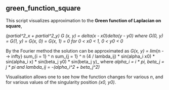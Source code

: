 ## green_function_square

This script visualizes approximation to the **Green function of Laplacian on square**, 

_(partial^2_x + partial^2_y) G (x, y) = delta(x - x0)delta(y - y0)
where G(0, y) = G(1, y) = G(x, 0) = G(x, 1) = 0_
_for 0 < x0 < 1, 0 < y0 < 0_

By the Fourier method the solution can be approximated as 
_G(x, y) = lim_{n --> infty} sum_{i = 1} ^ n sum_{j = 1} ^ n (4 / lambda_ij) * sin(alpha_i x0) * sin(alpha_i x) * sin(beta_j y0) * sin(beta_j y)_
where _alpha_i = i * pi, beta_j = j * pi and lambda_ij = -(alpha_i^2 + beta_j^2)_

Visualisation allows one to see how the function changes for various _n_, and for various values of the singularity position _(x0, y0)_. 
